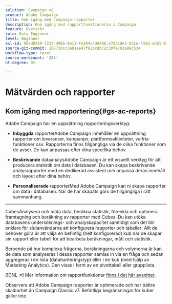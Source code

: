 ```yaml
---
solution: Campaign v8
product: Adobe Campaign
title: Kom igång med Campaign-rapporter
description: Kom igång med rapportfunktionerna i Campaign
feature: Översikt
role: Data Engineer
level: Beginner
exl-id: 95ed0369-7215-496b-8e11-fe264c436488,e7931de5-83ce-431d-ae81-83793d257550
source-git-commit: 167730cc3e81ee47f02bcdbc2c39fe793a99c534
workflow-type: tm+mt
source-wordcount: '284'
ht-degree: 0%

---
```


# Mätvärden och rapporter

## Kom igång med rapportering{#gs-ac-reports}

Adobe Campaign har en uppsättning rapporteringsverktyg:

* **Inbyggda**
rapporterAdobe Campaign innehåller en uppsättning rapporter om leveranser, kampanjer, plattformsaktiviteter, valfria funktioner osv. Rapporterna finns tillgängliga via de olika funktioner som de avser. De kan anpassas efter dina specifika behov.

* **Beskrivande**
dataanalysAdobe Campaign är ett visuellt verktyg för att producera statistik om data i databasen. Du kan skapa beskrivande analysrapporter med en dedikerad assistent och anpassa deras innehåll och layout efter dina behov.

* **Personaliserade**
rapporterMed Adobe Campaign kan ni skapa rapporter om data i databasen. När de har skapats görs de tillgängliga i rätt sammanhang.

* ****
CubesAnalysera och mäta data, beräkna statistik, förenkla och optimera framtagning och beräkning av rapporter med Cubes.  Du kan utöka databasens undersöknings- och analyskapacitet samtidigt som det blir enklare för slutanvändarna att konfigurera rapporter och tabeller: Allt de behöver göra är att välja en befintlig (helt konfigurerad) kub när de skapar sin rapport eller tabell för att bearbeta beräkningar, mått och statistik.

Beroende på hur komplexa frågorna, beräkningarna och volymerna är kan de data som analyseras i dessa rapporter samlas in via en fråga och sedan aggregeras i en lista (datahanteringstyp) eller i en kub (med hjälp av Marketing Analytics). Den visas i form av en pivottabell eller grupplista.


[!DNL :arrow_upper_right:] Mer information om rapportfunktioner  [finns i det här avsnittet](https://experienceleague.adobe.com/docs/campaign-classic/using/reporting/reporting-in-adobe-campaign/about-adobe-campaign-reporting-tools.html).

Observera att Adobe Campaign rapporter är optimerade och har bättre skalbarhet än Campaign Classic v7. Befintliga begränsningar för kuber gäller inte.

